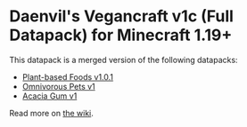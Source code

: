 # Daenvil's Vegancraft v1c (Full Datapack) for Minecraft 1.19+

This datapack is a merged version of the following datapacks:

- [Plant-based Foods v1.0.1](https://github.com/daenvil/vegancraft/wiki/Plant%E2%80%90based-Foods)
- [Omnivorous Pets v1](https://github.com/daenvil/vegancraft/wiki/Omnivorous-Pets)
- [Acacia Gum v1](https://github.com/daenvil/vegancraft/wiki/Acacia-Gum)

Read more on [the wiki](https://github.com/daenvil/vegancraft/wiki).